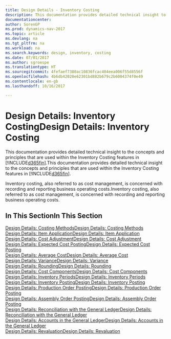 ```yaml
---
title: Design Details - Inventory Costing
description: This documentation provides detailed technical insight to the concepts and principles that are used within the Inventory Costing features in [!INCLUDE[d365fin](includes/d365fin_md.md)].
documentationcenter: 
author: SorenGP
ms.prod: dynamics-nav-2017
ms.topic: article
ms.devlang: na
ms.tgt_pltfrm: na
ms.workload: na
ms.search.keywords: design, inventory, costing
ms.date: 07/01/2017
ms.author: sgroespe
ms.translationtype: HT
ms.sourcegitcommit: 4fefaef7380ac10836fcac404eea006f55d8556f
ms.openlocfilehash: 4b6db42020e62301bd882b679c2b6004374f0e49
ms.contentlocale: en-gb
ms.lasthandoff: 10/16/2017

---
```

# <a name="design-details-inventory-costing"></a><span data-ttu-id="f064f-103">Design Details: Inventory Costing</span><span class="sxs-lookup"><span data-stu-id="f064f-103">Design Details: Inventory Costing</span></span>
<span data-ttu-id="f064f-104">This documentation provides detailed technical insight to the concepts and principles that are used within the Inventory Costing features in [!INCLUDE[d365fin](includes/d365fin_md.md)].</span><span class="sxs-lookup"><span data-stu-id="f064f-104">This documentation provides detailed technical insight to the concepts and principles that are used within the Inventory Costing features in [!INCLUDE[d365fin](includes/d365fin_md.md)].</span></span>  

<span data-ttu-id="f064f-105">Inventory costing, also referred to as cost management, is concerned with recording and reporting business operating costs.</span><span class="sxs-lookup"><span data-stu-id="f064f-105">Inventory costing, also referred to as cost management, is concerned with recording and reporting business operating costs.</span></span>  

## <a name="in-this-section"></a><span data-ttu-id="f064f-106">In This Section</span><span class="sxs-lookup"><span data-stu-id="f064f-106">In This Section</span></span>  
[<span data-ttu-id="f064f-107">Design Details: Costing Methods</span><span class="sxs-lookup"><span data-stu-id="f064f-107">Design Details: Costing Methods</span></span>](design-details-costing-methods.md)  
[<span data-ttu-id="f064f-108">Design Details: Item Application</span><span class="sxs-lookup"><span data-stu-id="f064f-108">Design Details: Item Application</span></span>](design-details-item-application.md)  
[<span data-ttu-id="f064f-109">Design Details: Cost Adjustment</span><span class="sxs-lookup"><span data-stu-id="f064f-109">Design Details: Cost Adjustment</span></span>](design-details-cost-adjustment.md)  
[<span data-ttu-id="f064f-110">Design Details: Expected Cost Posting</span><span class="sxs-lookup"><span data-stu-id="f064f-110">Design Details: Expected Cost Posting</span></span>](design-details-expected-cost-posting.md)  
[<span data-ttu-id="f064f-111">Design Details: Average Cost</span><span class="sxs-lookup"><span data-stu-id="f064f-111">Design Details: Average Cost</span></span>](design-details-average-cost.md)  
[<span data-ttu-id="f064f-112">Design Details: Variance</span><span class="sxs-lookup"><span data-stu-id="f064f-112">Design Details: Variance</span></span>](design-details-variance.md)  
[<span data-ttu-id="f064f-113">Design Details: Rounding</span><span class="sxs-lookup"><span data-stu-id="f064f-113">Design Details: Rounding</span></span>](design-details-rounding.md)  
[<span data-ttu-id="f064f-114">Design Details: Cost Components</span><span class="sxs-lookup"><span data-stu-id="f064f-114">Design Details: Cost Components</span></span>](design-details-cost-components.md)  
[<span data-ttu-id="f064f-115">Design Details: Inventory Periods</span><span class="sxs-lookup"><span data-stu-id="f064f-115">Design Details: Inventory Periods</span></span>](design-details-inventory-periods.md)  
[<span data-ttu-id="f064f-116">Design Details: Inventory Posting</span><span class="sxs-lookup"><span data-stu-id="f064f-116">Design Details: Inventory Posting</span></span>](design-details-inventory-posting.md)  
[<span data-ttu-id="f064f-117">Design Details: Production Order Posting</span><span class="sxs-lookup"><span data-stu-id="f064f-117">Design Details: Production Order Posting</span></span>](design-details-production-order-posting.md)  
[<span data-ttu-id="f064f-118">Design Details: Assembly Order Posting</span><span class="sxs-lookup"><span data-stu-id="f064f-118">Design Details: Assembly Order Posting</span></span>](design-details-assembly-order-posting.md)  
[<span data-ttu-id="f064f-119">Design Details: Reconciliation with the General Ledger</span><span class="sxs-lookup"><span data-stu-id="f064f-119">Design Details: Reconciliation with the General Ledger</span></span>](design-details-reconciliation-with-the-general-ledger.md)  
[<span data-ttu-id="f064f-120">Design Details: Accounts in the General Ledger</span><span class="sxs-lookup"><span data-stu-id="f064f-120">Design Details: Accounts in the General Ledger</span></span>](design-details-accounts-in-the-general-ledger.md)  
[<span data-ttu-id="f064f-121">Design Details: Revaluation</span><span class="sxs-lookup"><span data-stu-id="f064f-121">Design Details: Revaluation</span></span>](design-details-revaluation.md)

